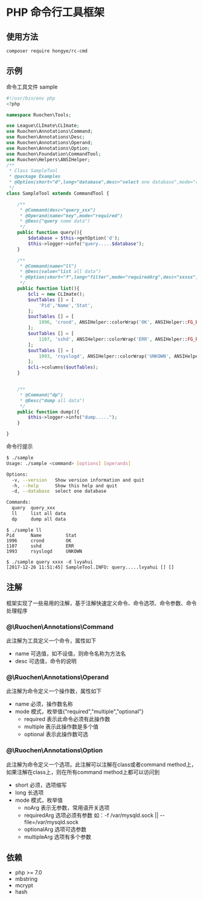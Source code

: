 # PHP 命令行工具框架

## 使用方法

```
composer require hongye/rc-cmd
```

## 示例

命令工具文件 sample
``` php
#!/usr/bin/env php
<?php

namespace Ruochen\Tools;

use League\CLImate\CLImate;
use Ruochen\Annotations\Command;
use Ruochen\Annotations\Desc;
use Ruochen\Annotations\Operand;
use Ruochen\Annotations\Option;
use Ruochen\Foundation\CommandTool;
use Ruochen\Helpers\ANSIHelper;
/**
 * Class SampleTool
 * @package Examples
 * @Option(short="d",long="database",desc="select one database",mode="requiredArg")
 */
class SampleTool extends CommandTool {

    /**
     * @Command(desc="query_xxx")
     * @Operand(name="key",mode="required")
     * @Desc("query some data")
     */
    public function query(){
        $database = $this->getOption('d');
        $this->logger->info("query.....$database");
    }

    /**
     * @Command(name="ll")
     * @Desc(value="list all data")
     * @Option(short="f",long="filter",mode="requiredArg",desc="xxxxx")
     */
    public function list(){
        $cli = new CLImate();
        $outTables [] = [
            'Pid','Name','Stat',
        ];
        $outTables [] = [
            1996, 'crond', ANSIHelper::colorWrap('OK', ANSIHelper::FG_BLUE),
        ];
        $outTables [] = [
            1107, 'sshd', ANSIHelper::colorWrap('ERR', ANSIHelper::FG_READ),
        ];
        $outTables [] = [
            1993, 'rsyslogd', ANSIHelper::colorWrap('UNKOWN', ANSIHelper::FG_YELLOW),
        ];
        $cli->columns($outTables);
    }


    /**
     * @Command("dp")
     * @Desc("dump all data")
     */
    public function dump(){
        $this->logger->info("dump.....");
    }

}
```

命令行提示
```bash
$ ./sample
Usage: ./sample <command> [options] [operands]

Options:
  -v, --version   Show version information and quit
  -h, --help      Show this help and quit
  -d, --database  select one database

Commands:
  query  query_xxx
  ll     list all data
  dp     dump all data
```

```
$ ./sample ll
Pid      Name         Stat
1996     crond        OK
1107     sshd         ERR
1993     rsyslogd     UNKOWN
```

```
$ ./sample query xxxx -d lvyahui
[2017-12-26 11:51:45] SampleTool.INFO: query.....lvyahui [] []
```

## 注解
框架实现了一些易用的注解，基于注解快速定义命令、命令选项、命令参数、命令处理程序

### @\Ruochen\Annotations\Command
此注解为工具定义一个命令，属性如下
- name 可选值，如不设值，则命令名称为方法名
- desc 可选值，命令的说明

### @\Ruochen\Annotations\Operand
此注解为命令定义一个操作数，属性如下
- name 必须，操作数名称
- mode 模式，枚举值{"required","multiple","optional"}
    - required 表示此命令必须有此操作数
    - multiple 表示此操作数是多个值
    - optional 表示此操作数可选


### @\Ruochen\Annotations\Option
此注解为命令定义一个选项。此注解可以注解在class或者command method上，如果注解在class上，则在所有command method上都可以访问到
- short 必须，选项缩写
- long 长选项
- mode 模式，枚举值
    - noArg 表示无参数，常用语开关选项
    - requiredArg 选项必须有参数 如：-f /var/mysqld.sock || --file=/var/mysqld.sock
    - optionalArg 选项可选参数
    - multipleArg 选项有多个参数

## 依赖

- php >= 7.0
- mbstring
- mcrypt
- hash
